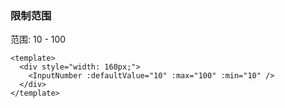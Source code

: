 ### 限制范围

范围: 10 - 100

<!--start-code-->

```vue
<template>
  <div style="width: 160px;">
    <InputNumber :defaultValue="10" :max="100" :min="10" />
  </div>
</template>
```

<!--end-code-->
